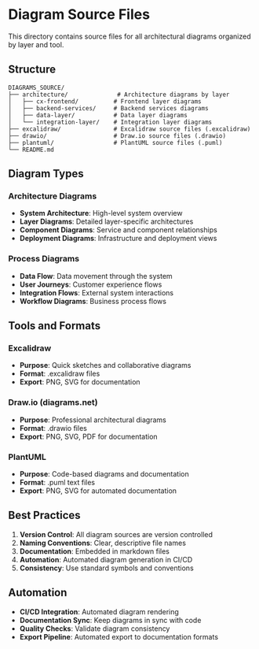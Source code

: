 # Diagram Source Files

This directory contains source files for all architectural diagrams organized by layer and tool.

## Structure

```
DIAGRAMS_SOURCE/
├── architecture/              # Architecture diagrams by layer
│   ├── cx-frontend/          # Frontend layer diagrams
│   ├── backend-services/     # Backend services diagrams
│   ├── data-layer/           # Data layer diagrams
│   └── integration-layer/    # Integration layer diagrams
├── excalidraw/               # Excalidraw source files (.excalidraw)
├── drawio/                   # Draw.io source files (.drawio)
├── plantuml/                 # PlantUML source files (.puml)
└── README.md
```

## Diagram Types

### Architecture Diagrams
- **System Architecture**: High-level system overview
- **Layer Diagrams**: Detailed layer-specific architectures
- **Component Diagrams**: Service and component relationships
- **Deployment Diagrams**: Infrastructure and deployment views

### Process Diagrams
- **Data Flow**: Data movement through the system
- **User Journeys**: Customer experience flows
- **Integration Flows**: External system interactions
- **Workflow Diagrams**: Business process flows

## Tools and Formats

### Excalidraw
- **Purpose**: Quick sketches and collaborative diagrams
- **Format**: .excalidraw files
- **Export**: PNG, SVG for documentation

### Draw.io (diagrams.net)
- **Purpose**: Professional architectural diagrams
- **Format**: .drawio files
- **Export**: PNG, SVG, PDF for documentation

### PlantUML
- **Purpose**: Code-based diagrams and documentation
- **Format**: .puml text files
- **Export**: PNG, SVG for automated documentation

## Best Practices

1. **Version Control**: All diagram sources are version controlled
2. **Naming Conventions**: Clear, descriptive file names
3. **Documentation**: Embedded in markdown files
4. **Automation**: Automated diagram generation in CI/CD
5. **Consistency**: Use standard symbols and conventions

## Automation

- **CI/CD Integration**: Automated diagram rendering
- **Documentation Sync**: Keep diagrams in sync with code
- **Quality Checks**: Validate diagram consistency
- **Export Pipeline**: Automated export to documentation formats
